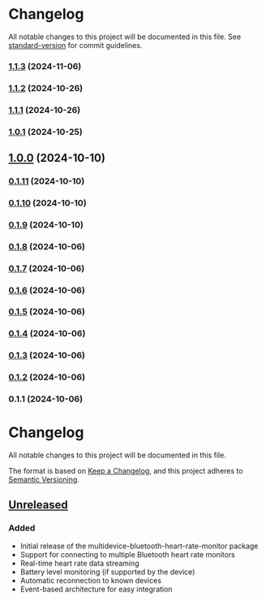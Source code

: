 # Changelog

All notable changes to this project will be documented in this file. See [standard-version](https://github.com/conventional-changelog/standard-version) for commit guidelines.

### [1.1.3](https://github.com/shmatul/multidevice-bluetooth-heart-rate-monitor/compare/v1.1.2...v1.1.3) (2024-11-06)

### [1.1.2](https://github.com/shmatul/multidevice-bluetooth-heart-rate-monitor/compare/v1.1.1...v1.1.2) (2024-10-26)

### [1.1.1](https://github.com/shmatul/multidevice-bluetooth-heart-rate-monitor/compare/v1.0.1...v1.1.1) (2024-10-26)

### [1.0.1](https://github.com/shmatul/multidevice-bluetooth-heart-rate-monitor/compare/v1.0.0...v1.0.1) (2024-10-25)

## [1.0.0](https://github.com/shmatul/multidevice-bluetooth-heart-rate-monitor/compare/v0.1.11...v1.0.0) (2024-10-10)

### [0.1.11](https://github.com/shmatul/multidevice-bluetooth-heart-rate-monitor/compare/v0.1.10...v0.1.11) (2024-10-10)

### [0.1.10](https://github.com/shmatul/multidevice-bluetooth-heart-rate-monitor/compare/v0.1.9...v0.1.10) (2024-10-10)

### [0.1.9](https://github.com/shmatul/multidevice-bluetooth-heart-rate-monitor/compare/v0.1.8...v0.1.9) (2024-10-10)

### [0.1.8](https://github.com/shmatul/multidevice-bluetooth-heart-rate-monitor/compare/v0.1.7...v0.1.8) (2024-10-06)

### [0.1.7](https://github.com/shmatul/multidevice-bluetooth-heart-rate-monitor/compare/v0.1.6...v0.1.7) (2024-10-06)

### [0.1.6](https://github.com/shmatul/multidevice-bluetooth-heart-rate-monitor/compare/v0.1.5...v0.1.6) (2024-10-06)

### [0.1.5](https://github.com/shmatul/multidevice-bluetooth-heart-rate-monitor/compare/v0.1.4...v0.1.5) (2024-10-06)

### [0.1.4](https://github.com/shmatul/multidevice-bluetooth-heart-rate-monitor/compare/v0.1.3...v0.1.4) (2024-10-06)

### [0.1.3](https://github.com/shmatul/multidevice-bluetooth-heart-rate-monitor/compare/v0.1.2...v0.1.3) (2024-10-06)

### [0.1.2](https://github.com/shmatul/multidevice-bluetooth-heart-rate-monitor/compare/v0.1.1...v0.1.2) (2024-10-06)

### 0.1.1 (2024-10-06)

# Changelog

All notable changes to this project will be documented in this file.

The format is based on [Keep a Changelog](https://keepachangelog.com/en/1.0.0/),
and this project adheres to [Semantic Versioning](https://semver.org/spec/v2.0.0.html).

## [Unreleased]

### Added

- Initial release of the multidevice-bluetooth-heart-rate-monitor package
- Support for connecting to multiple Bluetooth heart rate monitors
- Real-time heart rate data streaming
- Battery level monitoring (if supported by the device)
- Automatic reconnection to known devices
- Event-based architecture for easy integration

[Unreleased]: https://github.com/shmatul/multidevice-bluetooth-heart-rate-monitor/commits/main
